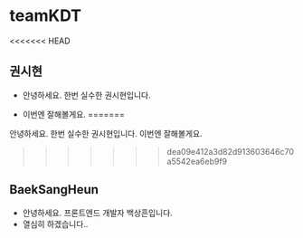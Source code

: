 # teamKDT

<<<<<<< HEAD
## 권시현

- 안녕하세요. 한번 실수한 권시현입니다.

- 이번엔 잘해볼게요.
=======

안녕하세요. 한번 실수한 권시현입니다.
이번엔 잘해볼게요.
>>>>>>> dea09e412a3d82d913603646c70a5542ea6eb9f9



## BaekSangHeun

- 안녕하세요. 프론트엔드 개발자 백상흔입니다.
- 열심히 하겠습니다..


